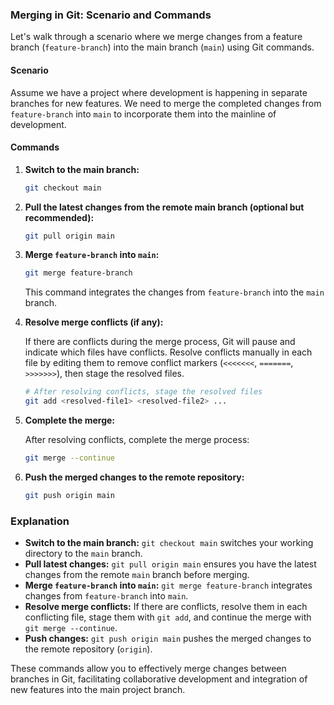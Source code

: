 ### Merging in Git: Scenario and Commands

Let's walk through a scenario where we merge changes from a feature branch (`feature-branch`) into the main branch (`main`) using Git commands.

#### Scenario

Assume we have a project where development is happening in separate branches for new features. We need to merge the completed changes from `feature-branch` into `main` to incorporate them into the mainline of development.

#### Commands

1. **Switch to the main branch:**

   ```bash
   git checkout main
   ```

2. **Pull the latest changes from the remote main branch (optional but recommended):**

   ```bash
   git pull origin main
   ```

3. **Merge `feature-branch` into `main`:**

   ```bash
   git merge feature-branch
   ```

   This command integrates the changes from `feature-branch` into the `main` branch.

4. **Resolve merge conflicts (if any):**

   If there are conflicts during the merge process, Git will pause and indicate which files have conflicts. Resolve conflicts manually in each file by editing them to remove conflict markers (`<<<<<<<`, `=======`, `>>>>>>>`), then stage the resolved files.

   ```bash
   # After resolving conflicts, stage the resolved files
   git add <resolved-file1> <resolved-file2> ...
   ```

5. **Complete the merge:**

   After resolving conflicts, complete the merge process:

   ```bash
   git merge --continue
   ```

6. **Push the merged changes to the remote repository:**

   ```bash
   git push origin main
   ```

### Explanation

- **Switch to the main branch:** `git checkout main` switches your working directory to the `main` branch.
- **Pull latest changes:** `git pull origin main` ensures you have the latest changes from the remote `main` branch before merging.
- **Merge `feature-branch` into `main`:** `git merge feature-branch` integrates changes from `feature-branch` into `main`.
- **Resolve merge conflicts:** If there are conflicts, resolve them in each conflicting file, stage them with `git add`, and continue the merge with `git merge --continue`.
- **Push changes:** `git push origin main` pushes the merged changes to the remote repository (`origin`).

These commands allow you to effectively merge changes between branches in Git, facilitating collaborative development and integration of new features into the main project branch.